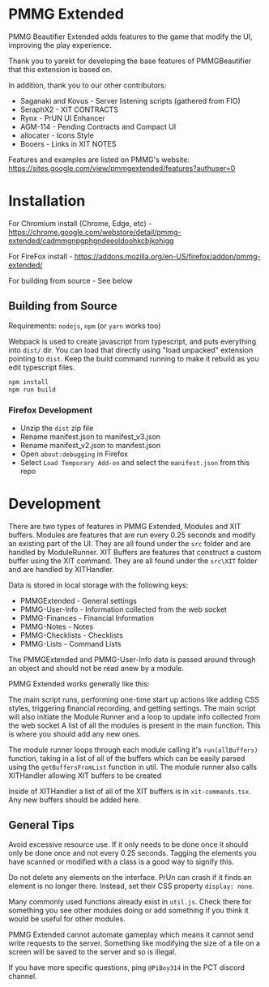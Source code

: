 # PMMG Extended

PMMG Beautifier Extended adds features to the game that modify the UI, improving the play experience.

Thank you to yarekt for developing the base features of PMMGBeautifier that this extension is based on.

In addition, thank you to our other contributors:

* Saganaki and Kovus - Server listening scripts (gathered from FIO)
* SeraphX2 - XIT CONTRACTS
* Rynx - PrUN UI Enhancer
* AGM-114 - Pending Contracts and Compact UI
* allocater - Icons Style
* Booers - Links in XIT NOTES

Features and examples are listed on PMMG's website: https://sites.google.com/view/pmmgextended/features?authuser=0

# Installation

For Chromium install (Chrome, Edge,
etc) - https://chrome.google.com/webstore/detail/pmmg-extended/cadmmgnpgphgndeeoldoohkcbjkohigg

For FireFox install - https://addons.mozilla.org/en-US/firefox/addon/pmmg-extended/

For building from source - See below

## Building from Source

Requirements: `nodejs`, `npm` (or `yarn` works too)

Webpack is used to create javascript from typescript, and puts everything into
`dist/` dir.
You can load that directly using "load unpacked" extension pointing to `dist`.
Keep the build command running to make it rebuild as you edit typescript files.

```bash
npm install
npm run build
```

### Firefox Development

* Unzip the `dist` zip file
* Rename manifest.json to manifest_v3.json
* Rename manifest_v2.json to manifest.json
* Open `about:debugging` in Firefox
* Select `Load Temporary Add-on` and select the `manifest.json` from this repo

# Development

There are two types of features in PMMG Extended, Modules and XIT buffers.
Modules are features that are run every 0.25 seconds and modify an existing part of the UI. They are all found under
the `src` folder and are handled by ModuleRunner.
XIT Buffers are features that construct a custom buffer using the XIT command. They are all found under the `src\XIT`
folder and are handled by XITHandler.

Data is stored in local storage with the following keys:

* PMMGExtended - General settings
* PMMG-User-Info - Information collected from the web socket
* PMMG-Finances - Financial Information
* PMMG-Notes - Notes
* PMMG-Checklists - Checklists
* PMMG-Lists - Command Lists

The PMMGExtended and PMMG-User-Info data is passed around through an object and should not be read anew by a module.

PMMG Extended works generally like this:

The main script runs, performing one-time start up actions like adding CSS styles, triggering financial recording, and
getting settings.
The main script will also initiate the Module Runner and a loop to update info collected from the web socket
A list of all the modules is present in the main function. This is where you should add any new ones.

The module runner loops through each module calling it's `run(allBuffers)` function, taking in a list of all of the
buffers which can be easily parsed using the `getBuffersFromList` function in util.
The module runner also calls XITHandler allowing XIT buffers to be created

Inside of XITHandler a list of all of the XIT buffers is in `xit-commands.tsx`. Any new buffers should be added here.

## General Tips

Avoid excessive resource use. If it only needs to be done once it should only be done once and not every 0.25 seconds.
Tagging the elements you have scanned or modified with a class is a good way to signify this.

Do not delete any elements on the interface. PrUn can crash if it finds an element is no longer there. Instead, set
their CSS property `display: none`.

Many commonly used functions already exist in `util.js`. Check there for something you see other modules doing or add
something if you think it would be useful for other modules.

PMMG Extended cannot automate gameplay which means it cannot send write requests to the server. Something like modifying
the size of a tile on a screen will be saved to the server and so is illegal.

If you have more specific questions, ping `@PiBoy314` in the PCT discord channel.
